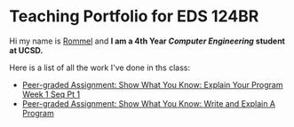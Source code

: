 # Teaching Portfolio for EDS 124BR

Hi my name is <ins> Rommel</ins> and **I am a 4th Year _Computer Engineering_ student at UCSD.**

Here is a list of all the work I've done in ths class:

- [Peer-graded Assignment: Show What You Know: Explain Your Program Week 1 Seq Pt 1](https://youtu.be/ujjocBd4l4g)
- [Peer-graded Assignment: Show What You Know: Write and Explain A Program](https://youtu.be/DEdVWunhPbs)
